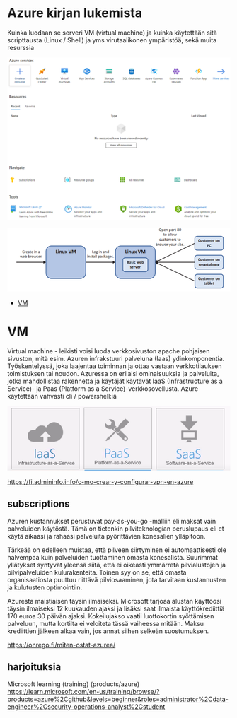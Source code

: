 # Azure kirjan lukemista
Kuinka luodaan se serveri VM (virtual machine) ja kuinka käytettään sitä scripttausta (Linux / Shell) ja yms virutaalikonen ympäristöä, sekä muita resurssia

![Alt text](images/azure-01.PNG?raw=true "None")

![Alt text](images/azure-vm-1.PNG?raw=true "None")

- [VM](#VM)

# VM
Virtual machine - leikisti voisi luoda verkkosivuston apache pohjaisen sivuston, mitä esim. Azuren infrakstuuri palveluna (Iaas) ydinkomponentia. Työskentelyssä, joka laajentaa toiminnan ja ottaa vastaan verkkotilauksen toimistuksen tai noudon. Azuressa on erilaisi ominaisuuksia ja palveluita, jotka mahdollistaa rakennetta ja käytäjät käytävät IaaS (Infrastructure as a Service)- ja Paas (Platform as a Service)-verkkosovellusta. Azure käytettään vahvasti cli / powershell:iä

![Alt text](images/azure-mv-2.PNG?raw=true "None")


https://fi.admininfo.info/c-mo-crear-y-configurar-vpn-en-azure

## subscriptions

Azuren kustannukset perustuvat pay-as-you-go -malliin eli maksat vain palveluiden käytöstä. Tämä on tietenkin pilviteknologian peruslupaus eli et käytä aikaasi ja rahaasi palveluita pyörittävien konesalien ylläpitoon.

Tärkeää on edelleen muistaa, että pilveen siirtyminen ei automaattisesti ole halvempaa kuin palveluiden tuottaminen omasta konesalista. Suurimmat yllätykset syntyvät yleensä siitä, että ei oikeasti ymmärretä pilvialustojen ja pilvipalveluiden kulurakenteita. Toinen syy on se, että omasta organisaatiosta puuttuu riittävä pilviosaaminen, jota tarvitaan kustannusten ja kulutusten optimointiin.

Azuresta maistiaisen täysin ilmaiseksi. Microsoft tarjoaa alustan käyttöösi täysin ilmaiseksi 12 kuukauden ajaksi ja lisäksi saat ilmaista käyttökrediittiä 170 euroa 30 päivän ajaksi. Kokeilujakso vaatii luottokortin syöttämisen palveluun, mutta kortilta ei veloiteta tässä vaiheessa mitään. Maksu krediittien jälkeen alkaa vain, jos annat siihen selkeän suostumuksen.

https://onrego.fi/miten-ostat-azurea/

## harjoituksia 
Microsoft learning (training) (products/azure)
https://learn.microsoft.com/en-us/training/browse/?products=azure%2Cgithub&levels=beginner&roles=administrator%2Cdata-engineer%2Csecurity-operations-analyst%2Cstudent
